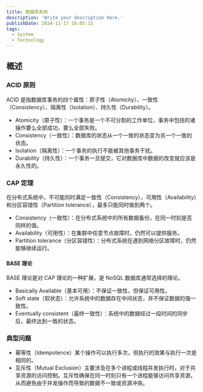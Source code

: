 ```yaml
---
title: 数据库系统
description: 'Write your description here.'
publishDate: 2024-11-17 16:05:11
tags:
  - System
  - Technology
---
```



## 概述


### ACID 原则

ACID 是指数据库事务的四个属性：原子性（Atomicity）、一致性（Consistency）、隔离性（Isolation）、持久性（Durability）。

- Atomicity（原子性）：一个事务是一个不可分割的工作单位，事务中包括的诸操作要么全部成功，要么全部失败。
- Consistency（一致性）：数据库的状态从一个一致的状态变为另一个一致的状态。
- Isolation（隔离性）：一个事务的执行不能被其他事务干扰。
- Durability（持久性）：一个事务一旦提交，它对数据库中数据的改变就应该是永久性的。

### CAP 定理

在分布式系统中，不可能同时满足一致性（Consistency），可用性（Availability）和分区容错性（Partition tolerance），最多只能同时做到两个。



- Consistency（一致性）：在分布式系统中的所有数据备份，在同一时刻是否同样的值。
- Availability（可用性）：在集群中任意节点故障时，仍然可以提供服务。
- Partition tolerance（分区容错性）：分布式系统在遇到网络分区故障时，仍然能够继续运行。


#### BASE 理论

BASE 理论是对 CAP 理论的一种扩展，是 NoSQL 数据库通常选择的理论。

- Basically Available（基本可用）：不保证一致性，但保证可用性。
- Soft state（软状态）：允许系统中的数据存在中间状态，并不保证数据的强一致性。
- Eventually consistent（最终一致性）：系统中的数据经过一段时间的同步后，最终达到一致的状态。



### 典型问题

- 幂等性（Idempotence）某个操作可以执行多次，但执行的效果与执行一次是相同的。
- 互斥性（Mutual Exclusion）主要涉及在多个进程或线程并发执行时，对于共享资源的访问控制。互斥性确保在同一时刻只有一个进程能够访问共享资源，从而避免由于并发操作而导致的数据不一致或资源冲突。

